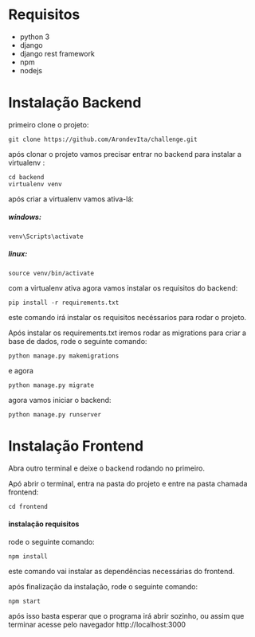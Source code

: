 # Requisitos

- python 3
- django
- django rest framework
- npm
- nodejs

# Instalação Backend

primeiro clone o projeto:

```
git clone https://github.com/ArondevIta/challenge.git
```

após clonar o projeto vamos precisar entrar no backend para instalar a virtualenv :

```
cd backend
virtualenv venv
```

após criar a virtualenv vamos ativa-lá:

##### windows:

```
venv\Scripts\activate
```

##### linux:

```
source venv/bin/activate
```

com a virtualenv ativa agora vamos instalar os requisitos do backend:

```
pip install -r requirements.txt
```

este comando irá instalar os requisitos necéssarios para rodar o projeto.

Após instalar os requirements.txt iremos rodar as migrations para criar a base de dados, rode o seguinte comando:

```
python manage.py makemigrations
```

e agora

```
python manage.py migrate
```

agora vamos iniciar o backend:

```
python manage.py runserver
```

# Instalação Frontend

Abra outro terminal e deixe o backend rodando no primeiro.

Apó abrir o terminal, entra na pasta do projeto e entre na pasta chamada frontend:

```
cd frontend
```

#### instalação requisitos

rode o seguinte comando:

```
npm install
```

este comando vai instalar as dependências necessárias do frontend.

após finalização da instalação, rode o seguinte comando:

```
npm start
```

após isso basta esperar que o programa irá abrir sozinho, ou assim que terminar acesse pelo navegador http://localhost:3000
